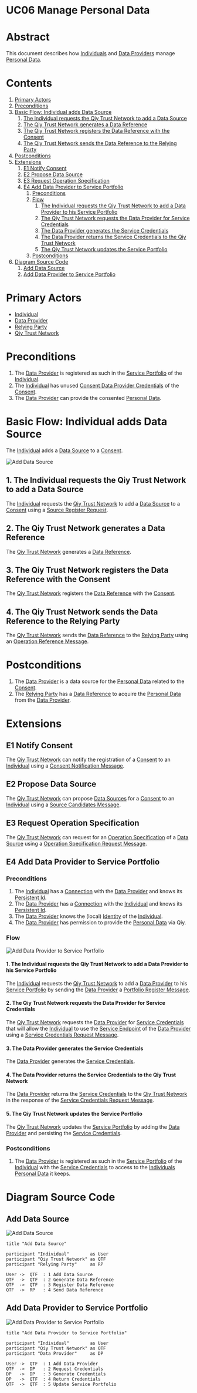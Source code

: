 # UC06 Manage Personal Data

# Abstract

This document describes how [Individuals](../Definitions.md#individual) and [Data Providers](../Definitions.md#data-provider) manage [Personal Data](../Definitions.md#personal-data).

# Contents


1. [Primary Actors](#primary-actors)
1. [Preconditions](#preconditions)
1. [Basic Flow: Individual adds Data Source](#basic-flow-individual-adds-data-source)
	1. [The Individual requests the Qiy Trust Network to add a Data Source](#1-the-individual-requests-the-qiy-trust-network-to-add-a-data-source)
	1. [The Qiy Trust Network generates a Data Reference](#2-the-qiy-trust-network-generates-a-data-reference)
	1. [The Qiy Trust Network registers the Data Reference with the Consent](#3-the-qiy-trust-network-registers-the-data-reference-with-the-consent)
	1. [The Qiy Trust Network sends the Data Reference to the Relying Party](#4-the-qiy-trust-network-sends-the-data-reference-to-the-relying-party)
1. [Postconditions](#postconditions)
1. [Extensions](#extensions)
	1. [E1 Notify Consent](#e1-notify-consent)
	1. [E2 Propose Data Source](#e2-propose-data-source)
	1. [E3 Request Operation Specification](#e3-request-operation-specification)
	1. [E4 Add Data Provider to Service Portfolio](#e4-add-data-provider-to-service-portfolio)
		1. [Preconditions](#preconditions)
		1. [Flow](#flow)
			1. [The Individual requests the Qiy Trust Network to add a Data Provider to his Service Portfolio](#1-the-individual-requests-the-qiy-trust-network-to-add-a-data-provider-to-his-service-portfolio)
			1. [The Qiy Trust Network requests the Data Provider for Service Credentials](#2-the-qiy-trust-network-requests-the-data-provider-for-service-credentials)
			1. [The Data Provider generates the Service Credentials](#3-the-data-provider-generates-the-service-credentials)
			1. [The Data Provider returns the Service Credentials to the Qiy Trust Network](#4-the-data-provider-returns-the-service-credentials-to-the-qiy-trust-network)
			1. [The Qiy Trust Network updates the Service Portfolio](#5-the-qiy-trust-network-updates-the-service-portfolio)
		1. [Postconditions](#postconditions)
1. [Diagram Source Code](#diagram-source-code)
	1. [Add Data Source](#add-data-source)
	1. [Add Data Provider to Service Portfolio](#add-data-provider-to-service-portfolio)

# Primary Actors

* [Individual](../Definitions.md#individual)
* [Data Provider](../Definitions.md#data-provider)
* [Relying Party](../Definitions.md#relying-party)
* [Qiy Trust Network](../Definitions.md#qiy-trust-network)


# Preconditions

1. The [Data Provider](../Definitions.md#data-provider) is registered as such in the [Service Portfolio](../Definitions.md#service-portfolio) of the [Individual](../Definitions.md#individual).
1. The [Individual](../Definitions.md#individual) has unused [Consent Data Provider Credentials](../Definitions.md#consent-data-provider-credentials) of the [Consent](../Definitions.md#consent).
1. The [Data Provider](../Definitions.md#data-provider) can provide the consented [Personal Data](../Definitions.md#personal-data).

# Basic Flow: Individual adds Data Source

The [Individual](../Definitions.md#individual) adds a [Data Source](../Definitions.md#data-source) to a [Consent](../Definitions.md#consent).

![Add Data Source](../images/Add_Data_Source_-_UC06.png)


## 1. The Individual requests the Qiy Trust Network to add a Data Source

The [Individual](../Definitions.md#individual) requests the [Qiy Trust Network](../Definitions.md#qiy-trust-network) to add a [Data Source](../Definitions.md#data-source) to a [Consent](../Definitions.md#consent) using a [Source Register Request](../Definitions.md#source-register-request).

## 2. The Qiy Trust Network generates a Data Reference

The [Qiy Trust Network](../Definitions.md#qiy-trust-network) generates a [Data Reference](../Definitions.md#data-reference).

## 3. The Qiy Trust Network registers the Data Reference with the Consent

The [Qiy Trust Network](../Definitions.md#qiy-trust-network) registers the [Data Reference](../Definitions.md#data-reference) with the [Consent](../Definitions.md#consent).

## 4. The Qiy Trust Network sends the Data Reference to the Relying Party

The [Qiy Trust Network](../Definitions.md#qiy-trust-network) sends the [Data Reference](../Definitions.md#data-reference) to the [Relying Party](../Definitions.md#relying-party) using an [Operation Reference Message](../Definitions.md#operation-reference-message).


# Postconditions

1. The [Data Provider](../Definitions.md#data-provider) is a data source for the [Personal Data](../Definitions.md#personal-data) related to the [Consent](../Definitions.md#consent).
2. The [Relying Party](../Definitions.md#relying-party) has a [Data Reference](../Definitions.md#data-reference) to acquire the [Personal Data](../Definitions.md#personal-data) from the [Data Provider](../Definitions.md#data-provider).


# Extensions

## E1 Notify Consent

The [Qiy Trust Network](../Definitions.md#qiy-trust-network) can notify the registration of a [Consent](../Definitions.md#consent) to an [Individual](../Definitions.md#individual) using a [Consent Notification Message](../Definitions.md#consent-notification-message).

## E2 Propose Data Source

The [Qiy Trust Network](../Definitions.md#qiy-trust-network) can propose [Data Sources](../Definitions.md#data-source) for a [Consent](../Definitions.md#consent) to an [Individual](../Definitions.md#individual) using a [Source Candidates Message](../Definitions.md#source-candidates-message).

## E3 Request Operation Specification

The [Qiy Trust Network](../Definitions.md#qiy-trust-network) can request for an [Operation Specification](../Definitions.md#operation-specification) of a [Data Source](../Definitions.md#data-source) using a [Operation Specification Request Message](../Definitions.md#operation-specification-request-message).

## E4 Add Data Provider to Service Portfolio

### Preconditions

1. The [Individual](../Definitions.md#individual) has a [Connection](../Definitions.md#connection) with the [Data Provider](../Definitions.md#data-provider) and knows its [Persistent Id](../Definitions.md#persistent-id). 
1. The [Data Provider](../Definitions.md#data-provider) has a [Connection](../Definitions.md#connection) with the [Individual](../Definitions.md#individual) and knows its [Persistent Id](../Definitions.md#persistent-id).
1. The [Data Provider](../Definitions.md#data-provider) knows the (local) [Identity](../Definitions.md#identity) of the [Individual](../Definitions.md#individual).
1. The [Data Provider](../Definitions.md#data-provider) has permission to provide the [Personal Data](../Definitions.md#personal-data) via Qiy.

### Flow

![Add Data Provider to Service Portfolio](../images/Add_Data_Provider_to_Service_Portfolio_-_UC06.png)

#### 1. The Individual requests the Qiy Trust Network to add a Data Provider to his Service Portfolio

The [Individual](../Definitions.md#individual) requests the [Qiy Trust Network](../Definitions.md#qiy-trust-network) to add a [Data Provider](../Definitions.md#data-provider) to his [Service Portfolio](../Definitions.md#service-portfolio) by sending the [Data Provider](../Definitions.md#data-provider) a [Portfolio Register Message](../Definitions.md#portfolio-register-message).

#### 2. The Qiy Trust Network requests the Data Provider for Service Credentials

The [Qiy Trust Network](../Definitions.md#qiy-trust-network) requests the [Data Provider](../Definitions.md#data-provider) for [Service Credentials](../Definitions.md#service-credentials) that will allow the [Individual](../Definitions.md#individual) to use the [Service Endpoint](../Definitions.md#service-endpoint) of the [Data Provider](../Definitions.md#data-provider) using a [Service Credentials Request Message](../Definitions.md#service-credentials-request-message).

#### 3. The Data Provider generates the Service Credentials

The [Data Provider](../Definitions.md#data-provider) generates the [Service Credentials](../Definitions.md#service-credentials).

#### 4. The Data Provider returns the Service Credentials to the Qiy Trust Network

The [Data Provider](../Definitions.md#data-provider) returns the [Service Credentials](../Definitions.md#service-credentials) to the [Qiy Trust Network](../Definitions.md#qiy-trust-network) in the response of the [Service Credentials Request Message](../Definitions.md#service-credentials-request-message).

#### 5. The Qiy Trust Network updates the Service Portfolio

The [Qiy Trust Network](../Definitions.md#qiy-trust-network) updates the [Service Portfolio](../Definitions.md#service-portfolio) by adding the [Data Provider](../Definitions.md#data-provider) and persisting the [Service Credentials](../Definitions.md#service-credentials).


### Postconditions

1. The [Data Provider](../Definitions.md#data-provider) is registered as such in the [Service Portfolio](../Definitions.md#service-portfolio) of the [Individual](../Definitions.md#individual) with the [Service Credentials](../Definitions.md#service-credentials) to access to the [Individuals](../Definitions.md#individual) [Personal Data](../Definitions.md#personal-data) it keeps.


# Diagram Source Code

## Add Data Source

![Add Data Source](../images/Add_Data_Source_-_UC06.png)

```
title "Add Data Source"

participant "Individual"        as User
participant "Qiy Trust Network" as QTF
participant "Relying Party"     as RP

User ->  QTF  : 1 Add Data Source
QTF  ->  QTF  : 2 Generate Data Reference
QTF  ->  QTF  : 3 Register Data Reference
QTF  ->  RP   : 4 Send Data Reference
```

## Add Data Provider to Service Portfolio

![Add Data Provider to Service Portfolio](../images/Add_Data_Provider_to_Service_Portfolio_-_UC06.png)

```
title "Add Data Provider to Service Portfolio"

participant "Individual"        as User
participant "Qiy Trust Network" as QTF
participant "Data Provider"     as DP

User ->  QTF  : 1 Add Data Provider
QTF  ->  DP   : 2 Request Credentials
DP   ->  DP   : 3 Generate Credentials
DP   ->  QTF  : 4 Return Credentials
QTF  ->  QTF  : 5 Update Service Portfolio
```

